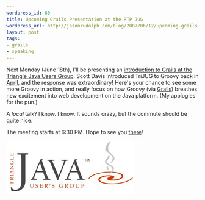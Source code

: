 ```yaml
---
wordpress_id: 80
title: Upcoming Grails Presentation at the RTP JUG
wordpress_url: http://jasonrudolph.com/blog/2007/06/12/upcoming-grails-presentation-at-the-rtp-jug/
layout: post
tags:
- grails
- speaking
---
```

Next Monday (June 18th), I'll be presenting an [introduction to Grails at the Triangle Java Users Group](http://trijug.org/meetinginfo.jsp?date=2007-06).  Scott Davis introduced TriJUG to Groovy back in [April](http://trijug.org/meetinginfo.jsp?date=2007-04), and the response was extraordinary!  Here's your chance to see some more Groovy in action, and really focus on how Groovy (via [Grails](http://grails.org)) breathes new excitement into web development on the Java platform.  (My apologies for the pun.)  

A *local* talk?  I know. I know. It sounds crazy, but the commute should be quite nice.    

The meeting starts at 6:30 PM.  Hope to see you [there](http://trijug.org/meetinginfo.jsp?date=2007-06)!  

![20070612 TriJUG Logo](/resources/20070612-trijug-logo.jpg)
